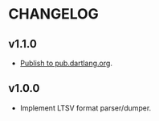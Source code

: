 # CHANGELOG

## v1.1.0

- [Publish to pub.dartlang.org](https://pub.dartlang.org/packages/ltsv).

## v1.0.0

- Implement LTSV format parser/dumper.
